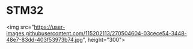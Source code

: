 # STM32
<img src="https://user-images.githubusercontent.com/115202113/270504604-03cece54-3448-48e7-83dd-403f53973b74.jpg", height="300">
